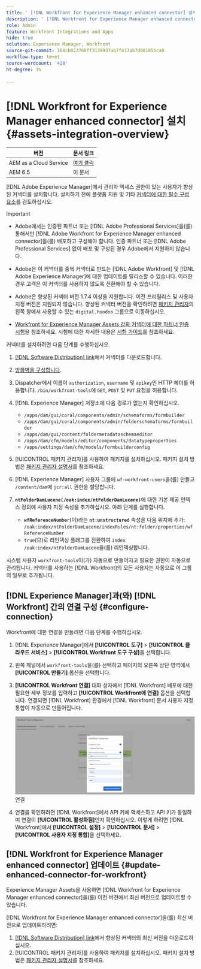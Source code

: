 ```yaml
---
title: ' [!DNL Workfront for Experience Manager enhanced connector] 설치'
description: ' [!DNL Workfront for Experience Manager enhanced connector] 설치'
role: Admin
feature: Workfront Integrations and Apps
hide: true
solution: Experience Manager, Workfront
source-git-commit: 168cb023768ff3139937ab7f437ab7d00185bca0
workflow-type: tm+mt
source-wordcount: '428'
ht-degree: 3%

---
```


# [!DNL Workfront for Experience Manager enhanced connector] 설치 {#assets-integration-overview}

| 버전 | 문서 링크 |
| -------- | ---------------------------- |
| AEM as a Cloud Service | [여기 클릭](https://experienceleague.adobe.com/docs/experience-manager-cloud-service/content/assets/integrations/workfront-connector-install.html?lang=en) |
| AEM 6.5 | 이 문서 |

[!DNL Adobe Experience Manager]에서 관리자 액세스 권한이 있는 사용자가 향상된 커넥터를 설치합니다. 설치하기 전에 플랫폼 지원 및 기타 [커넥터에 대한 필수 구성 요소](https://one.workfront.com/s/csh?context=2467&amp;pubname=the-new-workfront-experience)를 검토하십시오.

>[!IMPORTANT]
>
>* Adobe에서는 인증된 파트너 또는 [!DNL Adobe Professional Services]을(를) 통해서만 [!DNL Adobe Workfront for Experience Manager enhanced connector]을(를) 배포하고 구성해야 합니다. 인증 파트너 또는 [!DNL Adobe Professional Services] 없이 배포 및 구성된 경우 Adobe에서 지원하지 않습니다.
>
>* Adobe은 이 커넥터를 중복 커넥터로 만드는 [!DNL Adobe Workfront] 및 [!DNL Adobe Experience Manager]에 대한 업데이트를 릴리스할 수 있습니다. 이러한 경우 고객은 이 커넥터를 사용하지 않도록 전환해야 할 수 있습니다.
>
>* Adobe은 향상된 커넥터 버전 1.7.4 이상을 지원합니다. 이전 프리릴리스 및 사용자 지정 버전은 지원되지 않습니다. 향상된 커넥터 버전을 확인하려면 [패키지 관리자](https://experienceleague.adobe.com/docs/experience-manager-65-lts/administering/contentmanagement/package-manager.html?lang=en)의 왼쪽 창에서 사용할 수 있는 `digital.hoodoo` 그룹으로 이동하십시오.
>
>* [Workfront for Experience Manager Assets 강화 커넥터에 대한 파트너 인증 시험](https://solutionpartners.adobe.com/solution-partners/home/applications/experience_cloud/workfront/journey/dev_core.html)을 참조하세요. 시험에 대한 자세한 내용은 [시험 가이드](https://express.adobe.com/page/Tc7Mq6zLbPFy8/)를 참조하세요.

커넥터를 설치하려면 다음 단계를 수행하십시오.

1. [[!DNL Software Distribution] link](https://experience.adobe.com/#/downloads/content/software-distribution/en/aem.html?package=/content/software-distribution/en/details.html/content/dam/aem/public/adobe/packages/cq650/product/assets/workfront-tools.ui.apps.zip)에서 커넥터를 다운로드합니다.
1. [방화벽을 구성합니다](https://one.workfront.com/s/document-item?bundleId=the-new-workfront-experience&amp;topicId=Content%2FAdministration_and_Setup%2FGet_started-WF_administration%2Fconfigure-your-firewall.html).
1. Dispatcher에서 이름이 `authorization`, `username` 및 `apikey`인 HTTP 헤더를 허용합니다. `/bin/workfront-tools`에 `GET`, `POST` 및 `PUT` 요청을 허용합니다.
1. [!DNL Experience Manager] 저장소에 다음 경로가 없는지 확인하십시오.

   * `/apps/dam/gui/coral/components/admin/schemaforms/formbuilder`
   * `/apps/dam/gui/coral/components/admin/folderschemaforms/formbuilder`
   * `/apps/dam/gui/content/foldermetadataschemaeditor`
   * `/apps/dam/cfm/models/editor/components/datatypeproperties`
   * `/apps/settings/dam/cfm/models/formbuilderconfig`

1. [!UICONTROL 패키지 관리자]를 사용하여 패키지를 설치하십시오. 패키지 설치 방법은 [패키지 관리자 설명서](/help/sites-administering/package-manager.md)를 참조하세요.
1. [!DNL Experience Manager] 사용자 그룹에 `wf-workfront-users`을(를) 만들고 `/content/dam`에 `jcr:all` 권한을 할당합니다.
1. **`ntFolderDamLucene(/oak:index/ntFolderDamLucene)`**&#x200B;에 대한 기본 제공 인덱스 정의에 사용자 지정 속성을 추가하십시오. 아래 단계를 실행합니다.
   * **`wfReferenceNumber`**(이)라는 **`nt:unstructured`** 속성을 다음 위치에 추가:
     `/oak:index/ntFolderDamLucene/indexRules/nt:folder/properties/wfReferenceNumber`
   * `true`(으)로 리인덱싱 플래그를 전환하여 `index /oak:index/ntFolderDamLucene`을(를) 리인덱싱합니다.

시스템 사용자 `workfront-tools`이(가) 자동으로 만들어지고 필요한 권한이 자동으로 관리됩니다. 커넥터를 사용하는 [!DNL Workfront]의 모든 사용자는 자동으로 이 그룹의 일부로 추가됩니다.

## [!DNL Experience Manager]과(와) [!DNL Workfront] 간의 연결 구성 {#configure-connection}

Workfront에 대한 연결을 만들려면 다음 단계를 수행하십시오.

1. [!DNL Experience Manager]에서 **[!UICONTROL 도구]** > **[!UICONTROL 클라우드 서비스]** > **[!UICONTROL Workfront 도구 구성]**&#x200B;을 선택합니다.

1. 왼쪽 패널에서 `workfront-tools`을(를) 선택하고 페이지의 오른쪽 상단 영역에서 **[!UICONTROL 만들기]** 옵션을 선택합니다.

1. **[!UICONTROL Workfront 연결]** 대화 상자에서 [!DNL Workfront] 배포에 대한 필요한 세부 정보를 입력하고 **[!UICONTROL Workfront에 연결]** 옵션을 선택합니다. 연결되면 [!DNL Workfront] 환경에서 [!DNL Workfront] 문서 사용자 지정 통합이 자동으로 만들어집니다.

   ![[!DNL Experience Manager] 및 [!DNL Workfront]](/help/assets/assets/wf-connection-config.png) 연결

1. 연결을 확인하려면 [!DNL Workfront]에서 API 키에 액세스하고 API 키가 동일하며 연결이 **[!UICONTROL 활성화됨]**&#x200B;인지 확인하십시오. 이렇게 하려면 [!DNL Workfront]에서 **[!UICONTROL 설정]** > **[!UICONTROL 문서]** > **[!UICONTROL 사용자 지정 통합]**&#x200B;을 선택하세요.

## [!DNL Workfront for Experience Manager enhanced connector] 업데이트 {#update-enhanced-connector-for-workfront}

Experience Manager Assets을 사용하면 [!DNL Workfront for Experience Manager enhanced connector]을(를) 이전 버전에서 최신 버전으로 업데이트할 수 있습니다.

[!DNL Workfront for Experience Manager enhanced connector]을(를) 최신 버전으로 업데이트하려면:

1. [[!DNL Software Distribution] link](https://experience.adobe.com/#/downloads/content/software-distribution/en/aem.html?package=/content/software-distribution/en/details.html/content/dam/aem/public/adobe/packages/cq650/product/assets/workfront-tools.ui.apps.zip)에서 향상된 커넥터의 최신 버전을 다운로드하십시오.
1. [!UICONTROL 패키지 관리자]를 사용하여 패키지를 설치하십시오. 패키지 설치 방법은 [패키지 관리자 설명서](/help/sites-administering/package-manager.md)를 참조하세요.

